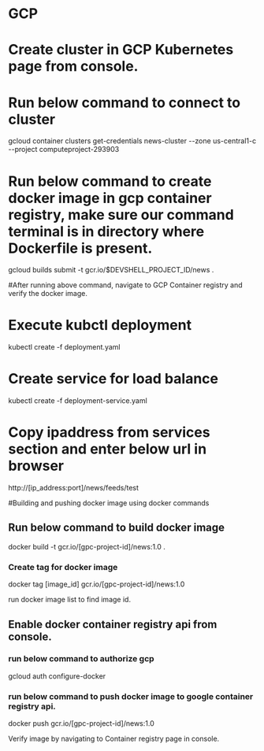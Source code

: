 # GCP

# Create cluster in GCP Kubernetes page from console.

# Run below command to connect to cluster
gcloud container clusters get-credentials news-cluster --zone us-central1-c --project computeproject-293903

# Run below command to create docker image in gcp container registry, make sure our command terminal is in directory where Dockerfile is present.
gcloud builds submit -t gcr.io/$DEVSHELL_PROJECT_ID/news . 

#After running above command, navigate to GCP Container registry and verify the docker image.

# Execute kubctl deployment
kubectl create -f deployment.yaml

# Create service for load balance
kubectl create -f deployment-service.yaml

# Copy ipaddress from services section and enter below url in browser
http://[ip_address:port]/news/feeds/test



#Building and pushing docker image using docker commands

## Run below command to build docker image
docker build -t gcr.io/[gpc-project-id]/news:1.0 .

### Create tag for docker image
docker tag [image_id] gcr.io/[gpc-project-id]/news:1.0

run docker image list to find image id.

## Enable docker container registry api from console.

### run below command to authorize gcp
gcloud auth configure-docker

### run below command to push docker image to google container registry api.
docker push gcr.io/[gpc-project-id]/news:1.0

Verify image by navigating to Container registry page in console.